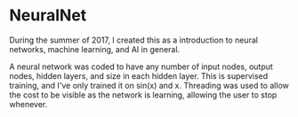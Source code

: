 # NeuralNet
During the summer of 2017, I created this as a introduction to neural networks, machine learning, and AI in general.

A neural network was coded to have any number of input nodes, output nodes, hidden layers, and size in each hidden layer.
This is supervised training, and I've only trained it on sin(x) and x. Threading was used to allow the cost to be visible
as the network is learning, allowing the user to stop whenever. 

